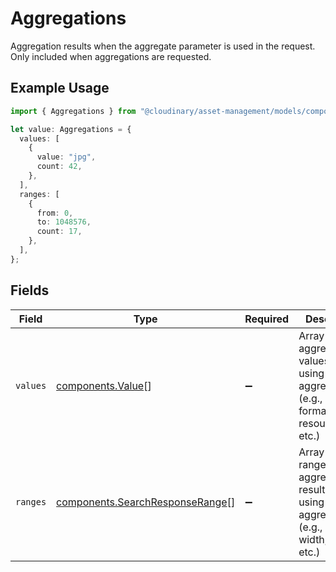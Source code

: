 # Aggregations

Aggregation results when the aggregate parameter is used in the request. Only included when aggregations are requested.

## Example Usage

```typescript
import { Aggregations } from "@cloudinary/asset-management/models/components";

let value: Aggregations = {
  values: [
    {
      value: "jpg",
      count: 42,
    },
  ],
  ranges: [
    {
      from: 0,
      to: 1048576,
      count: 17,
    },
  ],
};
```

## Fields

| Field                                                                                                    | Type                                                                                                     | Required                                                                                                 | Description                                                                                              |
| -------------------------------------------------------------------------------------------------------- | -------------------------------------------------------------------------------------------------------- | -------------------------------------------------------------------------------------------------------- | -------------------------------------------------------------------------------------------------------- |
| `values`                                                                                                 | [components.Value](../../models/components/value.md)[]                                                   | :heavy_minus_sign:                                                                                       | Array of aggregation values when using simple aggregation (e.g., by format, resource_type, etc.)         |
| `ranges`                                                                                                 | [components.SearchResponseRange](../../models/components/searchresponserange.md)[]                       | :heavy_minus_sign:                                                                                       | Array of range-based aggregation results when using range aggregation (e.g., bytes, width, height, etc.) |